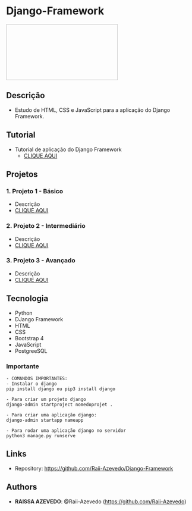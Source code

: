 # Django-Framework

<a href="url"><img src=" " align="center" height="150" width="300" ></a>
 
## Descrição
- Estudo de HTML, CSS e JavaScript para a aplicação do Django Framework.

## Tutorial
- Tutorial de aplicação do Django Framework
   - [CLIQUE AQUI](https://github.com/Raii-Azevedo/Django-Framework/blob/main/DJANGO%20TUTORIAL.pdf)

## Projetos
### 1. Projeto 1 - Básico
  - Descrição
  ![]()
  - [CLIQUE AQUI]()
  
### 2. Projeto 2 - Intermediário
  - Descrição
  ![]()
  - [CLIQUE AQUI]()
  
  ### 3. Projeto 3 - Avançado
  - Descrição
  ![]()
  - [CLIQUE AQUI]()

## Tecnologia
 - Python
 - DJango Framework
 - HTML
 - CSS
 - Bootstrap 4
 - JavaScript
 - PostgreeSQL
 
### Importante
    - COMANDOS IMPORTANTES:
    - Instalar o django
    pip install django ou pip3 install django
    
    - Para criar um projeto django
    django-admin startproject nomedoprojet .
    
    - Para criar uma aplicação django:
    django-admin startapp nameapp
    
    - Para rodar uma aplicação django no servidor
    python3 manage.py runserve
 
## Links
 
  - Repository: https://github.com/Raii-Azevedo/Django-Framework
 
 
## Authors
 
* **RAISSA AZEVEDO**: @Raii-Azevedo (https://github.com/Raii-Azevedo)
